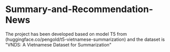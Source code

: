 # Summary-and-Recommendation-News
The project has been developed based on model T5 from (huggingface.co/pengold/t5-vietnamese-summarization) and the dataset is "VNDS: A Vietnamese Dataset for Summarization"  
